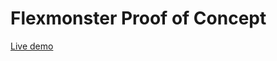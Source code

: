 # Flexmonster Proof of Concept
[Live demo](https://github.com/adam-p/markdown-here/wiki/Markdown-Cheatsheet#links)
